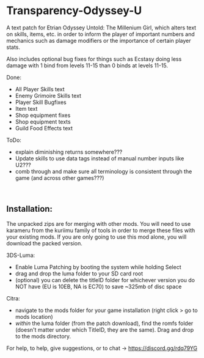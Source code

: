 # Transparency-Odyssey-U

A text patch for Etrian Odyssey Untold: The Millenium Girl, which alters text on skills, items, etc. in order to inform the player of important numbers and mechanics such as damage modifiers or the importance of certain player stats.

Also includes optional bug fixes for things such as Ecstasy doing less damage with 1 bind from levels 11-15 than 0 binds at levels 11-15.

Done:
 - All Player Skills text
 - Enemy Grimoire Skills text
 - Player Skill Bugfixes 
 - Item text
 - Shop equipment fixes
 - Shop equipment texts
 - Guild Food Effects text

ToDo:
 - explain diminishing returns somewhere???
 - Update skills to use data tags instead of manual number inputs like U2???
 - comb through and make sure all terminology is consistent through the game (and across other games???)

&nbsp;

## Installation: 
The unpacked zips are for merging with other mods. You will need to use karameru from the kuriimu family of tools in order to merge these files with your existing mods. If you are only going to use this mod alone, you will download the packed version.


3DS-Luma:
 - Enable Luma Patching by booting the system while holding Select
 - drag and drop the luma folder to your SD card root
 - (optional) you can delete the titleID folder for whichever version you do NOT have (EU is 10EB, NA is EC70) to save ~325mb of disc space


Citra: 
 - navigate to the mods folder for your game installation (right click > go to mods location)
 - *within* the luma folder (from the patch download), find the romfs folder (doesn't matter under which TitleID, they are the same). Drag and drop to the mods directory.


For help, to help, give suggestions, or to chat -> https://discord.gg/rdq79YG
